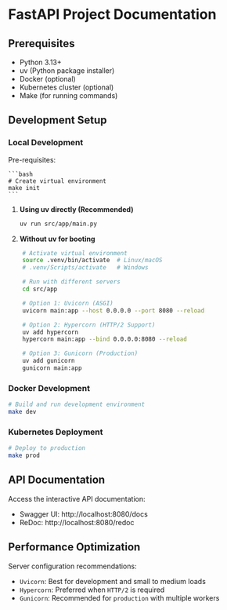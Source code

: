 # FastAPI Project Documentation

## Prerequisites

- Python 3.13+
- uv (Python package installer)
- Docker (optional)
- Kubernetes cluster (optional)
- Make (for running commands)

## Development Setup

### Local Development

Pre-requisites:

    ```bash
    # Create virtual environment
    make init
    ```

1. **Using uv directly (Recommended)**

    ```bash
    uv run src/app/main.py
    ```

2. **Without uv for booting**

```bash
    # Activate virtual environment
    source .venv/bin/activate  # Linux/macOS
    # .venv/Scripts/activate   # Windows

    # Run with different servers
    cd src/app

    # Option 1: Uvicorn (ASGI)
    uvicorn main:app --host 0.0.0.0 --port 8080 --reload

    # Option 2: Hypercorn (HTTP/2 Support)
    uv add hypercorn
    hypercorn main:app --bind 0.0.0.0:8080 --reload

    # Option 3: Gunicorn (Production)
    uv add gunicorn
    gunicorn main:app
```

### Docker Development

```bash
# Build and run development environment
make dev

```

### Kubernetes Deployment

```bash
# Deploy to production
make prod

```

## API Documentation

Access the interactive API documentation:
- Swagger UI: http://localhost:8080/docs
- ReDoc: http://localhost:8080/redoc

## Performance Optimization

Server configuration recommendations:
- `Uvicorn`: Best for development and small to medium loads
- `Hypercorn`: Preferred when `HTTP/2` is required
- `Gunicorn`: Recommended for `production` with multiple workers
